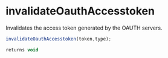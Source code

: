 # invalidateOauthAccesstoken

Invalidates the access token generated by the OAUTH servers.

```javascript
invalidateOauthAccesstoken(token,type);
```

```javascript
returns void
```
